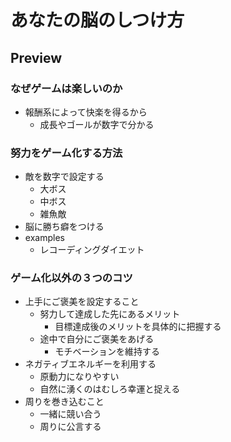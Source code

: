 # あなたの脳のしつけ方

## Preview

### なぜゲームは楽しいのか

- 報酬系によって快楽を得るから
  - 成長やゴールが数字で分かる

### 努力をゲーム化する方法

- 敵を数字で設定する
  - 大ボス
  - 中ボス
  - 雑魚敵
- 脳に勝ち癖をつける
- examples
  - レコーディングダイエット

### ゲーム化以外の３つのコツ

- 上手にご褒美を設定すること
  - 努力して達成した先にあるメリット
    - 目標達成後のメリットを具体的に把握する
  - 途中で自分にご褒美をあげる
    - モチベーションを維持する
- ネガティブエネルギーを利用する
  - 原動力になりやすい
  - 自然に湧くのはむしろ幸運と捉える
- 周りを巻き込むこと
  - 一緒に競い合う
  - 周りに公言する
